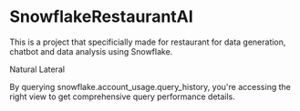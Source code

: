 # SnowflakeRestaurantAI
This is a project that specificially made for restaurant for data generation, chatbot and data analysis using Snowflake. 


Natural 
Lateral

By querying snowflake.account_usage.query_history, you're accessing the right view to get comprehensive query performance details.


